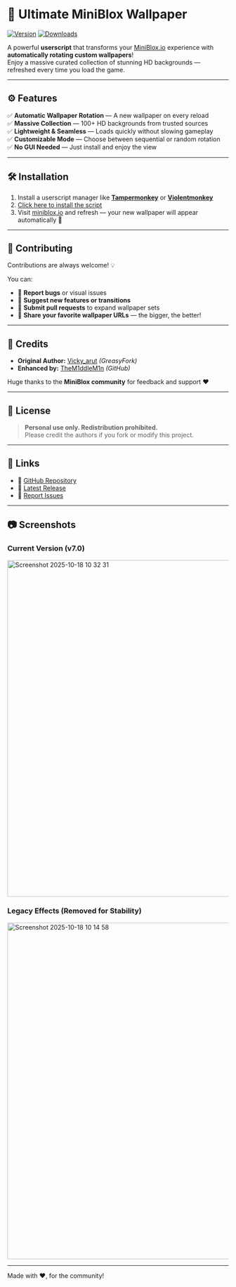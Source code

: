 # 🎨 Ultimate MiniBlox Wallpaper

[![Version](https://img.shields.io/github/v/release/TheM1ddleM1n/MinibloxWallpaper?color=4CAF50&label=version)](https://github.com/TheM1ddleM1n/MinibloxWallpaper/releases/latest)
[![Downloads](https://img.shields.io/github/downloads/TheM1ddleM1n/MinibloxWallpaper/total?color=2196F3&label=downloads)](https://github.com/TheM1ddleM1n/MinibloxWallpaper/releases)

A powerful **userscript** that transforms your [MiniBlox.io](https://miniblox.io/) experience with **automatically rotating custom wallpapers**!  
Enjoy a massive curated collection of stunning HD backgrounds — refreshed every time you load the game.

---

## ⚙️ Features

✅ **Automatic Wallpaper Rotation** — A new wallpaper on every reload  
✅ **Massive Collection** — 100+ HD backgrounds from trusted sources  
✅ **Lightweight & Seamless** — Loads quickly without slowing gameplay  
✅ **Customizable Mode** — Choose between sequential or random rotation  
✅ **No GUI Needed** — Just install and enjoy the view  

---

## 🛠️ Installation

1. Install a userscript manager like **[Tampermonkey](https://tampermonkey.net/)** or **[Violentmonkey](https://violentmonkey.github.io/)**  
2. [Click here to install the script](https://github.com/TheM1ddleM1n/MinibloxWallpaper/raw/main/MinibloxWallpaper.user.js)  
3. Visit [miniblox.io](https://miniblox.io) and refresh — your new wallpaper will appear automatically 🎉  

---

## 🤝 Contributing

Contributions are always welcome! 💡  

You can:
- 🐞 **Report bugs** or visual issues  
- 🌈 **Suggest new features or transitions**  
- 🧱 **Submit pull requests** to expand wallpaper sets  
- 📸 **Share your favorite wallpaper URLs** — the bigger, the better!  

---

## 👥 Credits

- **Original Author:** [Vicky_arut](https://greasyfork.org/en/users/1000000) *(GreasyFork)*  
- **Enhanced by:** [TheM1ddleM1n](https://github.com/TheM1ddleM1n) *(GitHub)*  

Huge thanks to the **MiniBlox community** for feedback and support ❤️  

---

## 📜 License

> **Personal use only. Redistribution prohibited.**  
> Please credit the authors if you fork or modify this project.

---

## 🔗 Links

- 🧩 [GitHub Repository](https://github.com/TheM1ddleM1n/MinibloxWallpaper)  
- 🚀 [Latest Release](https://github.com/TheM1ddleM1n/MinibloxWallpaper/releases/latest)  
- 🐛 [Report Issues](https://github.com/TheM1ddleM1n/MinibloxWallpaper/issues)  

---

## 📷 Screenshots

### Current Version (v7.0)
<img width="1365" height="767" alt="Screenshot 2025-10-18 10 32 31" src="https://github.com/user-attachments/assets/c1de268e-a524-42b5-beba-a4d75b79c709" />

### Legacy Effects (Removed for Stability)
<img width="1365" height="767" alt="Screenshot 2025-10-18 10 14 58" src="https://github.com/user-attachments/assets/e593febe-7a30-42cc-8ab5-82ebef75d544" />

---

Made with ❤️, for the community!
